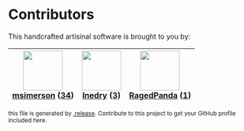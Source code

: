 # Contributors

This handcrafted artisinal software is brought to you by:

| <img height="80" src="https://avatars.githubusercontent.com/u/261635?v=4"><br><a href="https://github.com/msimerson">msimerson</a> (<a href="https://github.com/haraka/haraka-plugin-attachment/commits?author=msimerson">34</a>)| <img height="80" src="https://avatars.githubusercontent.com/u/203240?v=4"><br><a href="https://github.com/lnedry">lnedry</a> (<a href="https://github.com/haraka/haraka-plugin-attachment/commits?author=lnedry">3</a>)| <img height="80" src="https://avatars.githubusercontent.com/u/32009847?v=4"><br><a href="https://github.com/RagedPanda">RagedPanda</a> (<a href="https://github.com/haraka/haraka-plugin-attachment/commits?author=RagedPanda">1</a>)|
| :---: | :---: | :---: |

<sub>this file is generated by [.release](https://github.com/msimerson/.release).
Contribute to this project to get your GitHub profile included here.</sub>
